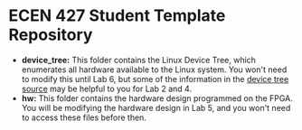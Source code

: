# ECEN 427 Student Template Repository
 
 * **device_tree:** This folder contains the Linux Device Tree, which enumerates all hardware available to the Linux system.  You won't need to modify this until Lab 6, but some of the information in the [device tree source](device_tree/dts/board_ecen427.dtsi) may be helpful to you for Lab 2 and 4.
  * **hw:** This folder contains the hardware design programmed on the FPGA.  You will be modifying the hardware design in Lab 5, and you won't need to access these files before then. 
